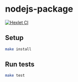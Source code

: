 # nodejs-package

<!-- ![example workflow](https://github.com/<OWNER>/<REPOSITORY>/actions/workflows/<WORKFLOW_FILE>/badge.svg) -->

[![Hexlet CI](https://github.com/jeks0n/hexlet-ci/workflows/Hexlet%20CI/badge.svg)](https://github.com/hexlet-boilerplates/nodejs-package/actions)

<!-- В ридми описаны комнады для запуска проекта -->

## Setup

```sh
make install
```

## Run tests

```sh
make test
```
